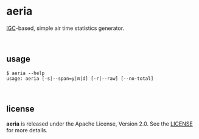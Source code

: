 # aeria

[IGC](http://www.ukiws.demon.co.uk/GFAC/documents/tech_spec_gnss.pdf)-based,
simple air time statistics generator.

<br />




## usage

```
$ aeria --help
usage: aeria [-s|--span=y|m|d] [-r|--raw] [--no-total]
```

</br>




## license

**aeria** is released under the Apache License, Version 2.0. See the
[LICENSE](https://github.com/drmats/aeria/blob/master/LICENSE)
for more details.
